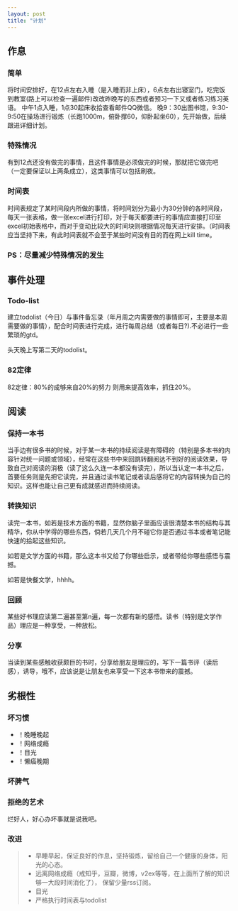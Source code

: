 ```yaml
---
layout: post
title: "计划"
---
```

## 作息

### 简单
将时间安排好，在12点左右入睡（是入睡而非上床），6点左右出寝室门，吃完饭到教室(路上可以检查一遍邮件)改改昨晚写的东西或者预习一下又或者练习练习英语。
中午1点入睡，1点30起床收拾查看邮件QQ微信。
晚9：30出图书馆，9:30-9:50在操场进行锻炼（长跑1000m，俯卧撑60，仰卧起坐60），先开始做，后续跟进详细计划。

### 特殊情况
有到12点还没有做完的事情，且这件事情是必须做完的时候，那就把它做完吧（一定要保证以上两条成立），这类事情可以包括刷夜。

### 时间表
时间表规定了某时间段内所做的事情，将时间划分为最小为30分钟的各时间段，每天一张表格，做一张excel进行打印，对于每天都要进行的事情应直接打印至excel初始表格中，而对于变动比较大的时间块则根据情况每天进行安排。（时间表应当坚持下来，有此时间表就不会至于某些时间没有目的而在网上kill time。

### PS：尽量减少特殊情况的发生

## 事件处理

### Todo-list 
建立todolist（今日）与事件备忘录（年月周之内需要做的事情即可，主要是本周需要做的事情），配合时间表进行完成，进行每周总结（或者每日?).不必进行一些繁琐的gtd。

头天晚上写第二天的todolist。

<!--more-->

### 82定律
82定律：80%的成够来自20%的努力
则用来提高效率，抓住20%。
### 

## 阅读

### 保持一本书
当手边有很多书的时候，对于某一本书的持续阅读是有障碍的（特别是多本书的内容针对统一问题或领域），经常在这些书中来回跳转翻阅达不到好的阅读效果，导致自己对阅读的消极（读了这么久连一本都没有读完），所以当认定一本书之后，首要任务则是先把它读完，并且通过读书笔记或者读后感将它的内容转换为自己的知识。这样也能让自己更有成就感进而持续阅读。

### 转换知识
读完一本书，如若是技术方面的书籍，显然你脑子里面应该很清楚本书的结构与其精华，你从中学得的哪些东西，倘若几天几个月不碰它你是否通过书本或者笔记能快速的拾起这些知识。

如若是文学方面的书籍，那么这本书又给了你哪些启示，或者带给你哪些感悟与震撼。

如若是快餐文学，hhhh。

### 回顾
某些好书理应读第二遍甚至第n遍，每一次都有新的感悟。读书（特别是文学作品）理应是一种享受，一种放松。

### 分享
当读到某些感触收获颇巨的书时，分享给朋友是理应的，写下一篇书评（读后感），诱导，哦不，应该说是让朋友也来享受一下这本书带来的震撼。

## 劣根性

### 坏习惯
- ！晚睡晚起
- ！网络成瘾
- ！目光
- ！懒癌晚期


### 坏脾气

### 拒绝的艺术
烂好人，好心办坏事就是说我吧。

### **改进**
> * 早睡早起，保证良好的作息，坚持锻炼，留给自己一个健康的身体，阳光的心态。
> * 远离网络成瘾（戒知乎，豆瓣，微博，v2ex等等，在上面所了解的知识够一大段时间消化了）， 保留少量rss订阅。
> * 目光
> * 严格执行时间表与todolist


